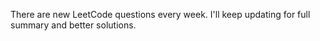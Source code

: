 There are new LeetCode questions every week. I'll keep updating for full summary and better solutions.
